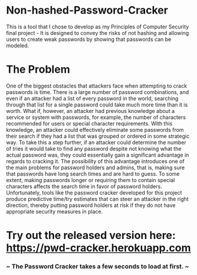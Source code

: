 # Non-hashed-Password-Cracker
This is a tool that I chose to develop as my Principles of Computer Security final project - It is designed to convey the risks of not hashing and allowing users to create weak passwords by showing that passwords can be modeled. 

# The Problem
One of the biggest obstacles that attackers face when attempting to crack passwords is time. There is a large number of password combinations, and even if an attacker had a list of every password in the world, searching through that list for a single password could take much more time than it is worth. What if, however, an attacker had previous knowledge about a service or system with passwords, for example, the number of characters recommended for users or special character requirements. With this knowledge, an attacker could effectively eliminate some passwords from their search if they had a list that was grouped or ordered in some strategic way. To take this a step further, if an attacker could determine the number of tries it would take to find any password despite not knowing what the actual password was, they could essentially gain a significant advantage in regards to cracking it. The possibility of this advantage introduces one of the main problems for password holders and admins, that is, making sure that passwords have long search times and are hard to guess. To some extent, making passwords longer or requiring them to contain special characters affects the search time in favor of password holders. Unfortunately, tools like the password cracker developed for this project produce predictive time/try estimates that can steer an attacker in the right direction, thereby putting password holders at risk if they do not have appropriate security measures in place. 

# Try out the released version here: https://pwd-cracker.herokuapp.com
### ~ The Password Cracker takes a few seconds to load at first. ~
